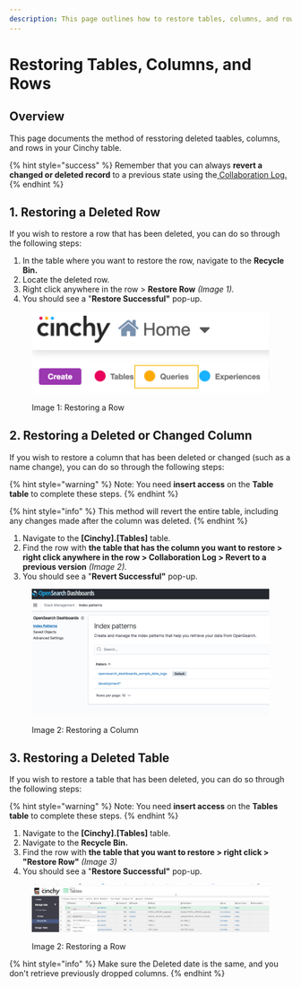 ```yaml
---
description: This page outlines how to restore tables, columns, and rows in Cinchy
---
```


# Restoring Tables, Columns, and Rows

## Overview

This page documents the method of resstoring deleted taables, columns, and rows in your Cinchy table.

{% hint style="success" %}
Remember that you can always **revert a changed or deleted record** to a previous state using the[ Collaboration Log.](https://platform.docs.cinchy.com/guides-for-using-cinchy/user-guides/data-management#6.-collaboration-log)
{% endhint %}

## 1. Restoring a Deleted Row

If you wish to restore a row that has been deleted, you can do so through the following steps:

1. In the table where you want to restore the row, navigate to the **Recycle Bin.**
2. Locate the deleted row.
3. Right click anywhere in the row > **Restore Row** _(Image 1)._
4. You should see a "**Restore Successful"** pop-up.

<figure><img src="../../../.gitbook/assets/image (165).png" alt=""><figcaption><p>Image 1: Restoring a Row</p></figcaption></figure>

## 2. Restoring a Deleted or Changed Column

If you wish to restore a column that has been deleted or changed (such as a name change), you can do so through the following steps:

{% hint style="warning" %}
Note: You need **insert access** on the **Table table** to complete these steps.
{% endhint %}

{% hint style="info" %}
This method will revert the entire table, including any changes made after the column was deleted.
{% endhint %}

1. Navigate to the **\[Cinchy].\[Tables]** table.
2. Find the row with **the table that has the column you want to restore > right click anywhere in the row > Collaboration Log > Revert to a previous version** _(Image 2)._
3. You should see a "**Revert Successful"** pop-up.

<figure><img src="../../../.gitbook/assets/image (644).png" alt=""><figcaption><p>Image 2: Restoring a Column</p></figcaption></figure>

## 3. Restoring a Deleted Table

If you wish to restore a table that has been deleted, you can do so through the following steps:

{% hint style="warning" %}
Note: You need **insert access** on the **Tables table** to complete these steps.
{% endhint %}

1. Navigate to the **\[Cinchy].\[Tables]** table.
2. Navigate to the **Recycle Bin.**
3. Find the row with **the table that you want to restore > right click > "Restore Row"** _(Image 3)_
4. You should see a "**Restore Successful"** pop-up.

<figure><img src="../../../.gitbook/assets/701FC46A-F5CB-4736-8CC1-CDB22D2E9601.png" alt=""><figcaption><p>Image 2: Restoring a Row</p></figcaption></figure>

{% hint style="info" %}
Make sure the Deleted date is the same, and you don't retrieve previously dropped columns.
{% endhint %}
